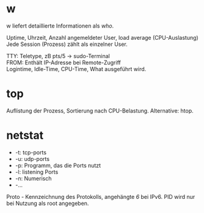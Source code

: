 # w
w liefert detaillierte Informationen als *who*.

Uptime, Uhrzeit, Anzahl angemeldeter User, load average (CPU-Auslastung)  
Jede Session (Prozess) zählt als einzelner User.

TTY: Teletype, zB pts/5 -> sudo-Terminal  
FROM: Enthält IP-Adresse bei Remote-Zugriff  
Logintime, Idle-Time, CPU-Time, What ausgeführt wird.

# top

Auflistung der Prozess, Sortierung nach CPU-Belastung. Alternative: htop.

# netstat

* -t: tcp-ports
* -u: udp-ports
* -p: Programm, das die Ports nutzt
* -l: listening Ports
* -n: Numerisch
* -...

Proto - Kennzeichnung des Protokolls, angehängte *6* bei IPv6.
PID wird nur bei Nutzung als root angegeben.
